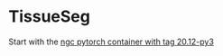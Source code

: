 # TissueSeg
Start with the [ngc pytorch container with tag 20.12-py3](https://github.com/Pele324/TissueSeg.wiki.git)
